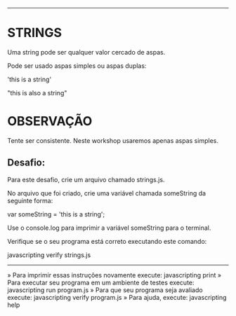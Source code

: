-------------------
# STRINGS

Uma string pode ser qualquer valor cercado de aspas.

Pode ser usado aspas simples ou aspas duplas:

'this is a string'

"this is also a string"

# OBSERVAÇÃO

Tente ser consistente. Neste workshop usaremos apenas aspas simples.

## Desafio:

Para este desafio, crie um arquivo chamado strings.js.

No arquivo que foi criado, crie uma variável chamada someString da seguinte forma:

var someString = 'this is a string';

Use o console.log para imprimir a variável someString para o terminal.

Verifique se o seu programa está correto executando este comando:

javascripting verify strings.js

-------------------

 » Para imprimir essas instruções novamente execute: javascripting print
 » Para executar seu programa em um ambiente de testes execute: javascripting run program.js
 » Para que seu programa seja avaliado execute: javascripting verify program.js
 » Para ajuda, execute: javascripting help
